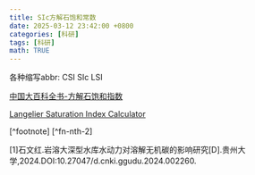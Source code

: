 ```yaml
---
title: SIc方解石饱和常数
date: 2025-03-12 23:42:00 +0800
categories: [科研]
tags: [科研]
math: TRUE
---
```


各种缩写abbr: CSI SIc LSI

[中国大百科全书-方解石饱和指数](https://www.zgbk.com/ecph/words?SiteID=1&ID=246206&Type=bkzyb&SubID=78342)

[Langelier Saturation Index Calculator](https://www.lenntech.com/calculators/langelier/index/langelier.htm)

[^footnote]
[^fn-nth-2]

[1]石文红.岩溶大深型水库水动力对溶解无机碳的影响研究[D].贵州大学,2024.DOI:10.27047/d.cnki.ggudu.2024.002260.
